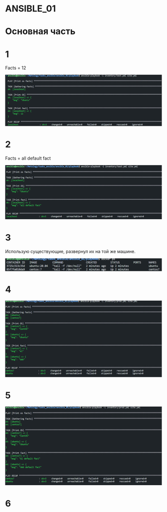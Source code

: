 # ANSIBLE_01

# Основная часть
# 1
Facts = 12

![ansible](https://github.com/GrizzlikovOleg/Netology/blob/main/tasks_ansible/ansible_01/ansiblefacts.png)
# 2
Facts = all default fact

![ansible](https://github.com/GrizzlikovOleg/Netology/blob/main/tasks_ansible/ansible_01/ansiblefacts_changed.png)
# 3
Использую существующие, развернул их на той же машине.

![ansible](https://github.com/GrizzlikovOleg/Netology/blob/main/tasks_ansible/ansible_01/ansiblefacts_docker.png)
# 4

![ansible](https://github.com/GrizzlikovOleg/Netology/blob/main/tasks_ansible/ansible_01/ansiblefacts_prod.png)
# 5

![ansible](https://github.com/GrizzlikovOleg/Netology/blob/main/tasks_ansible/ansible_01/ansiblefacts_changed2.png)
# 6